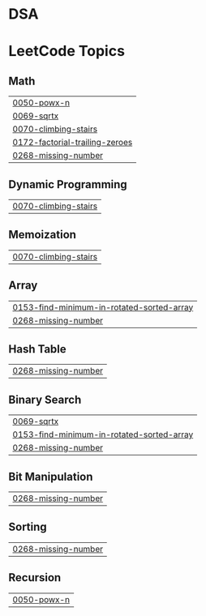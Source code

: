 # DSA
<!---LeetCode Topics Start-->
# LeetCode Topics
## Math
|  |
| ------- |
| [0050-powx-n](https://github.com/aiueshkumar510/DSA/tree/master/0050-powx-n) |
| [0069-sqrtx](https://github.com/aiueshkumar510/DSA/tree/master/0069-sqrtx) |
| [0070-climbing-stairs](https://github.com/aiueshkumar510/DSA/tree/master/0070-climbing-stairs) |
| [0172-factorial-trailing-zeroes](https://github.com/aiueshkumar510/DSA/tree/master/0172-factorial-trailing-zeroes) |
| [0268-missing-number](https://github.com/aiueshkumar510/DSA/tree/master/0268-missing-number) |
## Dynamic Programming
|  |
| ------- |
| [0070-climbing-stairs](https://github.com/aiueshkumar510/DSA/tree/master/0070-climbing-stairs) |
## Memoization
|  |
| ------- |
| [0070-climbing-stairs](https://github.com/aiueshkumar510/DSA/tree/master/0070-climbing-stairs) |
## Array
|  |
| ------- |
| [0153-find-minimum-in-rotated-sorted-array](https://github.com/aiueshkumar510/DSA/tree/master/0153-find-minimum-in-rotated-sorted-array) |
| [0268-missing-number](https://github.com/aiueshkumar510/DSA/tree/master/0268-missing-number) |
## Hash Table
|  |
| ------- |
| [0268-missing-number](https://github.com/aiueshkumar510/DSA/tree/master/0268-missing-number) |
## Binary Search
|  |
| ------- |
| [0069-sqrtx](https://github.com/aiueshkumar510/DSA/tree/master/0069-sqrtx) |
| [0153-find-minimum-in-rotated-sorted-array](https://github.com/aiueshkumar510/DSA/tree/master/0153-find-minimum-in-rotated-sorted-array) |
| [0268-missing-number](https://github.com/aiueshkumar510/DSA/tree/master/0268-missing-number) |
## Bit Manipulation
|  |
| ------- |
| [0268-missing-number](https://github.com/aiueshkumar510/DSA/tree/master/0268-missing-number) |
## Sorting
|  |
| ------- |
| [0268-missing-number](https://github.com/aiueshkumar510/DSA/tree/master/0268-missing-number) |
## Recursion
|  |
| ------- |
| [0050-powx-n](https://github.com/aiueshkumar510/DSA/tree/master/0050-powx-n) |
<!---LeetCode Topics End-->